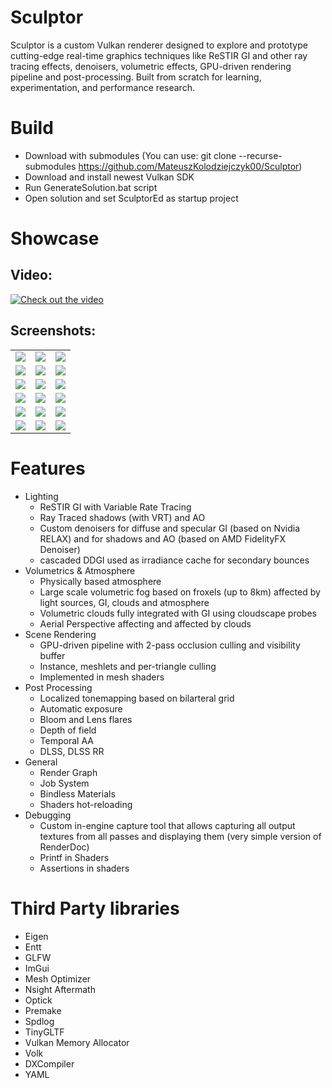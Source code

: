 # Sculptor
Sculptor is a custom Vulkan renderer designed to explore and prototype cutting-edge real-time graphics techniques like ReSTIR GI and other ray tracing effects, denoisers, volumetric effects, GPU-driven rendering pipeline and post-processing.
Built from scratch for learning, experimentation, and performance research.
# Build
- Download with submodules (You can use: git clone --recurse-submodules https://github.com/MateuszKolodziejczyk00/Sculptor)
- Download and install newest Vulkan SDK
- Run GenerateSolution.bat script
- Open solution and set SculptorEd as startup project
# Showcase
## Video:
[![Check out the video](https://img.youtube.com/vi/zHKeeSrpyC0/0.jpg)](https://www.youtube.com/watch?v=zHKeeSrpyC0)
## Screenshots:
|  |  |  |
|---|---|---|
| ![](Images/GI2.gif) | ![](Images/GI1.gif) | ![](Images/Clouds.gif) |
| ![](Images/BistroInterior1.png) | ![](Images/SanMiguel1.png) | ![](Images/SanMiguel2.png) |
| ![](Images/SanMiguel3.png) | ![](Images/SanMiguel4.png) | ![](Images/SanMiguel5.png) |
| ![](Images/SunTemple1.png) | ![](Images/SunTemple2.png) | ![](Images/NewSponza1.png) |
| ![](Images/Sponza1.png) | ![](Images/Sponza2.png) | ![](Images/Bistro1.png) |
| ![](Images/Battle1.png) | ![](Images/Battle2.png) | ![](Images/Battle3.png) |

# Features
- Lighting
  - ReSTIR GI with Variable Rate Tracing
  - Ray Traced shadows (with VRT) and AO
  - Custom denoisers for diffuse and specular GI (based on Nvidia RELAX) and for shadows and AO (based on AMD FidelityFX Denoiser)
  - cascaded DDGI used as irradiance cache for secondary bounces
- Volumetrics & Atmosphere
  - Physically based atmosphere
  - Large scale volumetric fog based on froxels (up to 8km) affected by light sources, GI, clouds and atmosphere
  - Volumetric clouds fully integrated with GI using cloudscape probes
  - Aerial Perspective affecting and affected by clouds
- Scene Rendering
  - GPU-driven pipeline with 2-pass occlusion culling and visibility buffer
  - Instance, meshlets and per-triangle culling
  - Implemented in mesh shaders
- Post Processing
  - Localized tonemapping based on bilarteral grid
  - Automatic exposure
  - Bloom and Lens flares
  - Depth of field
  - Temporal AA
  - DLSS, DLSS RR
- General
  - Render Graph
  - Job System
  - Bindless Materials
  - Shaders hot-reloading
- Debugging
  - Custom in-engine capture tool that allows capturing all output textures from all passes and displaying them (very simple version of RenderDoc)
  - Printf in Shaders
  - Assertions in shaders
# Third Party libraries
- Eigen
- Entt
- GLFW
- ImGui
- Mesh Optimizer
- Nsight Aftermath
- Optick
- Premake
- Spdlog
- TinyGLTF
- Vulkan Memory Allocator
- Volk
- DXCompiler
- YAML